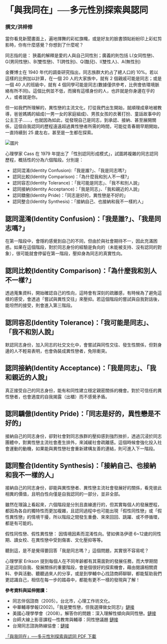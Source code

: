 # 「與我同在」──多元性別探索與認同

### 撰文/洪梓修

當你看見新聞畫面上，遍地揮舞的彩虹旗幟，或是好友的臉書頭貼紛紛印上彩虹剪影時，你有什麼感覺？你想到了什麼呢？

同志指的是： 狹義的解釋是愛的人與自己同性別；廣義的則包括 L(女同性戀)、G(男同性戀)、B(雙性戀)、T(跨性別)、Q(酷兒)、I(雙性人)、A(無性別)

金賽博士在 1940 年代的調查研究指出，同志族群大約占了總人口的 10%。若以這樣的比例加以計算，在一個 20 人的大家族中，就有 2 個親戚可能是同志；或是一個 40 人的班級中，就有 4 個同學可能是同志(數據僅供參考，比例會依環境脈絡有所不同)。這個比例並不低，而擁有這樣身份的人，也許就是你身邊在乎的人，或者就是你。

但一如我們所理解的，異性戀的主流文化，打從我們出生開始，就順理成章地被教導，爸爸媽媽的組成(一男一女的家庭組成)、男孩女孩的衣著打扮、童話故事中的公主王子……，也就因為如此，從發現自己是同志，到承認、接納、甚至展開關係，這個自我認同的歷程遠遠超過異性戀者所需的時間，可能從青春期早期開始，一直持續到 25 歲左右，甚至是一生都在探索。

![圖片](https://images.unsplash.com/photo-1561612217-e5147162fd31?ixlib=rb-1.2.1&ixid=MnwxMjA3fDB8MHxwaG90by1wYWdlfHx8fGVufDB8fHx8&auto=format&fit=crop&w=1277&q=80)

心理學家 Cass 在 1979 年提出了「性別認同形成模式」，試圖將複雜的同志認同歷程，概括性的分為六個階段。分別是：

- 認同混淆(Identity Confusion):「我是誰?」、「我是同志嗎?」
- 認同比較(Identity Comparison)：「為什麼我和別人不一樣?」
- 認同容忍(Identity Tolerance)：「我可能是同志」、「我不和別人說」
- 認同接納(Identity Acceptance)：「我是同志」、「我和親近的人說」
- 認同驕傲(Identity Pride)：「同志是好的，異性戀是不好的」
- 認同整合(Identity Synthesis)：「接納自己、也接納和我不一樣的人」

## 認同混淆(Identity Confusion)：「我是誰?」、「我是同志嗎?」

在第一階段中，會隱約感覺到自己的不同，但由於與社會期待不一，因此充滿困惑。如果在這個階段，對於同志身份的經驗是負向的（未能被支持、沒有認同的對象），很可能就會停留在第一階段，壓抑身為同志的真實性向。

## 認同比較(Identity Comparison)：「為什麼我和別人不一樣?」

透過蒐集資料，開始確認自己的性向，這時會有深刻的疏離感，有時候為了避免這樣的感受，會透過「嘗試與異性交往」來壓抑。若這個階段的嘗試與自我對話後，能坦然的接受，則會進入第三階段。

## 認同容忍(Identity Tolerance)：「我可能是同志」、「我不和別人說」

默認同志身份，加入同志的社交文化中，會嘗試與同性交往、發生性關係，但對身邊的人不輕易表明，也會偽裝成異性戀者，免除衝突。

## 認同接納(Identity Acceptance)：「我是同志」、「我和親近的人說」

真正接受自己的同志身份，能有和同性建立穩定親密關係的機會。對於可信任的異性戀者，也會適度的自我揭露（出櫃）而不感覺矛盾。

## 認同驕傲(Identity Pride)：「同志是好的，異性戀是不好的」

接納自己的同志身份，卻對社會對同志族群的壓抑感到強烈挫折，透過沉浸於同志團體中，對異性戀主流社會產生排外，來減緩社會疏離感。這個時候會強化投入社會運動的動機，如果能與異性戀社會重新建構友善的連結，則可進入下一階段。

## 認同整合(Identity Synthesis)：「接納自己、也接納和我不一樣的人」

接納自己的同志身份，卻能與異性戀者、異性戀主流社會發展好的關係，看見彼此相異的價值，且明白性向僅是自我認同的一部分，並非全部。

雖然在理論上看起來，六個階段是分別且直線進行的，但其實每個人的發展歷程，都因為各自的獨特性而更加複雜，且認同過程中也可能出現「假性同性戀」或「假性異性戀」的情境干擾，所以階段之間發生重疊、來來回回、跳躍、或不停循環，都是有可能的。

假性同性戀、假性異性戀： 因情境因素而混淆性向。譬如佛洛伊德 6~12歲的同性期、讀女校、在異性戀中受到傷害、文化壓抑等等。

聽到這，是不是覺得要回答「我是同志嗎？」這個問題，其實很不容易呢？

心理學家 Erikson 提到每個人在不同年齡都有其需面對的發展任務，而大學期間正是認同自我、發展關係的重要階段，會是個很好的探索機會，藉由閱讀相關資料、參與活動、聽聽過來人的分享，或是到學輔中心找諮商師聊聊，都能幫助我們更認識自己，相信在每一步的踏尋中，都能有更不一樣的發現與了解！

**參考資料與延伸閱讀：**
- 同志伴侶諮商（2005）。台北市，心理工作坊文化。
- 中華輔導學報(2002)。「我是雙性戀，但我選擇做女同志!」[鏈接](http://ir.ncue.edu.tw/ir/bitstream/987654321/6426/1/172.pdf)
- 美國心理學學會（2008）。解答你的問題：深入理解性傾向與同性戀。[鏈接](http://www.apa.org/topics/lgbt/chinese-orientation.pdf)
- 台師大線上影音課程—性教育與輔導：同性戀議題 [鏈接](http://ocw.lib.ntnu.edu.tw/course/view.php?id=163&topic=6)
- 台灣同志諮詢熱線協會：[鏈接](https://hotline.org.tw/)

[「與我同在」──多元性別探索與認同 PDF 下載](https://counseling.sa.ntnu.edu.tw/wp-content/uploads/2022/01/「與我同在」──多元性別探索與認同.pdf)
<!-- tcd_original_link https://counseling.sa.ntnu.edu.tw/%E8%88%87%E6%88%91%E5%90%8C%E5%9C%A8%E5%A4%9A%E5%85%83%E6%80%A7%E5%88%A5%E6%8E%A2%E7%B4%A2%E8%88%87%E8%AA%8D%E5%90%8C/ -->
